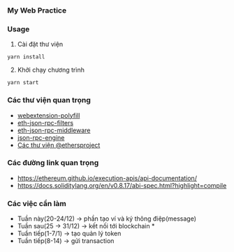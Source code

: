 ### My Web Practice

### Usage

1. Cài đặt thư viện

```shell
yarn install
```

2. Khởi chạy chương trình

```shell
yarn start
```

### Các thư viện quan trọng

- [webextension-polyfill](https://www.npmjs.com/package/webextension-polyfill)
- [eth-json-rpc-filters](https://www.npmjs.com/package/eth-json-rpc-filters)
- [eth-json-rpc-middleware](https://www.npmjs.com/package/eth-json-rpc-middleware)
- [json-rpc-engine](https://github.com/MetaMask/json-rpc-engine)
- [Các thư viện @ethersproject](https://github.com/ethers-io/ethers.js)

### Các đường link quan trọng

- https://ethereum.github.io/execution-apis/api-documentation/
- https://docs.soliditylang.org/en/v0.8.17/abi-spec.html?highlight=compile

### Các việc cần làm

- Tuần này(20-24/12) -> phần tạo ví và ký thông điệp(message)
- Tuần sau(25 -> 31/12) -> kết nối tới blockchain \*
- Tuần tiếp(1-7/1) -> tạo quản lý token
- Tuần tiếp(8-14) -> gửi transaction
